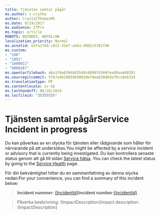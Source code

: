 ```yaml
---
title: Tjänsten samtal pågår
ms.author: v-crytho
author: CrystalThomasMS
ms.date: 9/19/2017
ms.audience: ITPro
ms.topic: article
ROBOTS: NOINDEX, NOFOLLOW
localization_priority: Normal
ms.assetid: e3fa17dd-c822-41e7-aaba-d9d2c5381fd6
ms.custom:
- "108"
- "1891"
- "1600011"
- "9000287"
ms.openlocfilehash: a6a1f6a03848d3540c0899fd369fead9aa4d8361
ms.sourcegitcommit: 5fb7a4b28859690020efdea630d03e70cc0e6334
ms.translationtype: MT
ms.contentlocale: sv-SE
ms.lasthandoff: 06/28/2019
ms.locfileid: "35355535"
---
```

# <a name="service-incident-in-progress"></a><span data-ttu-id="7ca66-102">Tjänsten samtal pågår</span><span class="sxs-lookup"><span data-stu-id="7ca66-102">Service Incident in progress</span></span>

<span data-ttu-id="7ca66-103">Du kan påverkas av en olycka för tjänsten eller rådgivande som håller för närvarande på att undersökas.</span><span class="sxs-lookup"><span data-stu-id="7ca66-103">You might be affected by a service incident or advisory that is currently being investigated.</span></span> <span data-ttu-id="7ca66-104">Du kan kontrollera senaste status genom att gå till sidan [Service hälsa](https://admin.microsoft.com/adminportal/home#/servicehealth) .</span><span class="sxs-lookup"><span data-stu-id="7ca66-104">You can check the latest status by going to the [Service Health](https://admin.microsoft.com/adminportal/home#/servicehealth) page.</span></span>
  
<span data-ttu-id="7ca66-105">För din bekvämlighet hittar du en sammanfattning av denna olycka nedan:</span><span class="sxs-lookup"><span data-stu-id="7ca66-105">For your convenience, you can find a summary of this incident below:</span></span>
  
> <span data-ttu-id="7ca66-106">**Incident nummer:** [{IncidentId}](https://admin.microsoft.com/adminportal/home#/servicehealth)</span><span class="sxs-lookup"><span data-stu-id="7ca66-106">**Incident number:**[{IncidentId}](https://admin.microsoft.com/adminportal/home#/servicehealth)</span></span>
    
> <span data-ttu-id="7ca66-107">Påverka beskrivning: {ImpactDescription}</span><span class="sxs-lookup"><span data-stu-id="7ca66-107">Impact description: {ImpactDescription}</span></span>
